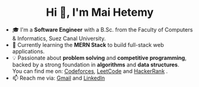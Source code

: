 <h1 align="center">Hi 👋, I'm Mai Hetemy</h1>

- 🎓 I'm a **Software Engineer** with a B.Sc. from the Faculty of Computers & Informatics, Suez Canal University.
- 🌱 Currently learning the **MERN Stack** to build full-stack web applications.   
- 💡 Passionate about **problem solving** and **competitive programming**, backed by a strong foundation in **algorithms** and **data structures**.  
    You can find me on:   [Codeforces](https://codeforces.com/profile/Mai_Hetemy),  [LeetCode](https://leetcode.com/mai_hetemy/) and [HackerRank](https://www.hackerrank.com/profile/maihetemy)  .
- 📫 Reach me via:  [Gmail](mailto:maihetemy@gmail.com) and   [LinkedIn](https://www.linkedin.com/in/mai-hetemy-533b65248/)  

<!--
<hr>
<h3 align="left">Connect with me:</h3>
<div align="center">
  <a href="https://www.linkedin.com/in/mai-hetemy-533b65248/" target="blank">
    <img align="center" src="https://raw.githubusercontent.com/rahuldkjain/github-profile-readme-generator/master/src/images/icons/Social/linked-in-alt.svg" alt="Mai Hetemy" height="30" width="40" />
  </a> &nbsp;&nbsp;
  <a href="https://www.facebook.com/profile.php?id=100006050388588&sk=about" target="blank">
    <img align="center" src="https://raw.githubusercontent.com/rahuldkjain/github-profile-readme-generator/master/src/images/icons/Social/facebook.svg" alt="Mai Hetemy" height="30" width="40" />
  </a>
</div>

**Maihetemy/Maihetemy** is a ✨ _special_ ✨ repository because its `README.md` appears on your GitHub profile.

Here are some ideas to get you started:
- 🔭 I’m currently working on ...
- 🌱 I’m currently learning ...
- 👯 I’m looking to collaborate on ...
- 🤔 I’m looking for help with ...
- 💬 Ask me about ...
- 📫 How to reach me: ...
- 😄 Pronouns: ...
- ⚡ Fun fact: ...
-->
